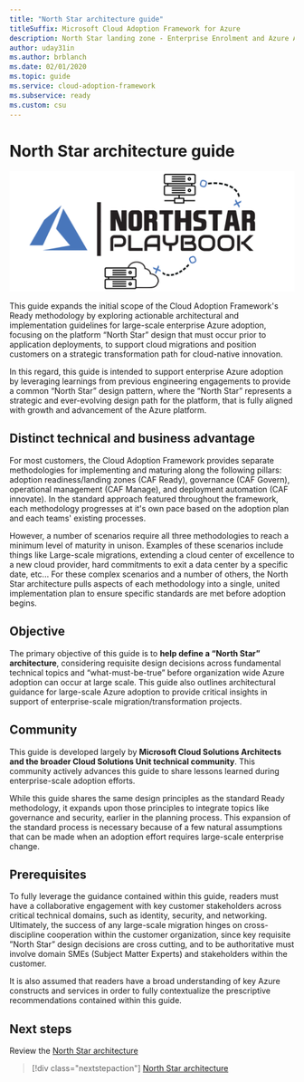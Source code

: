 ```yaml
---
title: "North Star architecture guide"
titleSuffix: Microsoft Cloud Adoption Framework for Azure
description: North Star landing zone - Enterprise Enrolment and Azure AD Tenants
author: uday31in
ms.author: brblanch
ms.date: 02/01/2020
ms.topic: guide
ms.service: cloud-adoption-framework
ms.subservice: ready
ms.custom: csu
---
```


# North Star architecture guide

![North Star architecture guide](./media/icon.png)

This guide expands the initial scope of the Cloud Adoption Framework's Ready methodology by exploring actionable architectural and implementation guidelines for large-scale enterprise Azure adoption, focusing on the platform “North Star” design that must occur prior to application deployments, to support cloud migrations and position customers on a strategic transformation path for cloud-native innovation.

In this regard, this guide is intended to support enterprise Azure adoption by leveraging learnings from previous engineering engagements to provide a common “North Star” design pattern, where the “North Star” represents a strategic and ever-evolving design path for the platform, that is fully aligned with growth and advancement of the Azure platform.

## Distinct technical and business advantage

For most customers, the Cloud Adoption Framework provides separate methodologies for implementing and maturing along the following pillars: adoption readiness/landing zones (CAF Ready), governance (CAF Govern), operational management (CAF Manage), and deployment automation (CAF innovate). In the standard approach featured throughout the framework, each methodology progresses at it's own pace based on the adoption plan and each teams' existing processes.

However, a number of scenarios require all three methodologies to reach a minimum level of maturity in unison. Examples of these scenarios include things like Large-scale migrations, extending a cloud center of excellence to a new cloud provider, hard commitments to exit a data center by a specific date, etc... For these complex scenarios and a number of others, the North Star architecture pulls aspects of each methodology into a single, united implementation plan to ensure specific standards are met before adoption begins.

## Objective

The primary objective of this guide is to **help define a “North Star” architecture**, considering requisite design decisions across fundamental technical topics and “what-must-be-true” before organization wide Azure adoption can occur at large scale. This guide also outlines architectural guidance for large-scale Azure adoption to provide critical insights in support of enterprise-scale migration/transformation projects.

## Community

This guide is developed largely by **Microsoft Cloud Solutions Architects and the broader Cloud Solutions Unit technical community**. This community actively advances this guide to share lessons learned during enterprise-scale adoption efforts.

While this guide shares the same design principles as the standard Ready methodology, it expands upon those principles to integrate topics like governance and security, earlier in the planning process. This expansion of the standard process is necessary because of a few natural assumptions that can be made when an adoption effort requires large-scale enterprise change.

## Prerequisites

To fully leverage the guidance contained within this guide, readers must have a collaborative engagement with key customer stakeholders across critical technical domains, such as identity, security, and networking. Ultimately, the success of any large-scale migration hinges on cross-discipline cooperation within the customer organization, since key requisite ”North Star” design decisions are cross cutting, and to be authoritative must involve domain SMEs (Subject Matter Experts) and stakeholders within the customer.

It is also assumed that readers have a broad understanding of key Azure constructs and services in order to fully contextualize the prescriptive recommendations contained within this guide.

## Next steps

Review the [North Star architecture](./northstar-architecture.md)

> [!div class="nextstepaction"]
> [North Star architecture](./northstar-architecture.md)